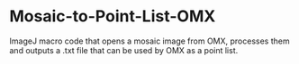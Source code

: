 # Mosaic-to-Point-List-OMX
ImageJ macro code that opens a mosaic image from OMX, processes them and outputs a .txt file that can be used by OMX as a point list.
